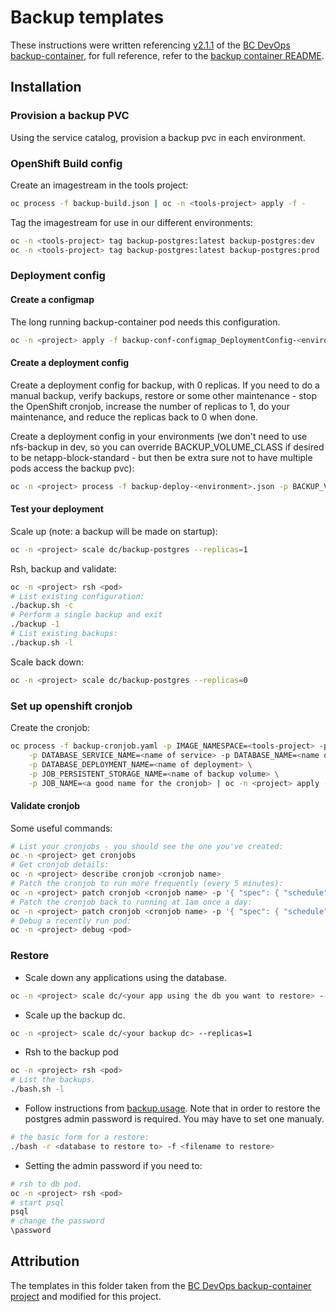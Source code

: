 # Backup templates

These instructions were written referencing [v2.1.1](https://github.com/BCDevOps/backup-container/releases/tag/2.1.1) of the [BC DevOps backup-container](https://github.com/BCDevOps/backup-container), for full reference, refer to the [backup container README](https://github.com/BCDevOps/backup-container/blob/master/README.md).

## Installation

### Provision a backup PVC

Using the service catalog, provision a backup pvc in each environment.

### OpenShift Build config

Create an imagestream in the tools project:

```bash
oc process -f backup-build.json | oc -n <tools-project> apply -f -
```

Tag the imagestream for use in our different environments:

```bash
oc -n <tools-project> tag backup-postgres:latest backup-postgres:dev
oc -n <tools-project> tag backup-postgres:latest backup-postgres:prod
```

### Deployment config

#### Create a configmap

The long running backup-container pod needs this configuration.

```bash
oc -n <project> apply -f backup-conf-configmap_DeploymentConfig-<environment>.json
```

#### Create a deployment config

Create a deployment config for backup, with 0 replicas. If you need to do a manual backup, verify
backups, restore or some other maintenance - stop the OpenShift cronjob, increase the number of replicas
to 1, do your maintenance, and reduce the replicas back to 0 when done.

Create a deployment config in your environments (we don't need to use nfs-backup in dev, so you
can override BACKUP_VOLUME_CLASS if desired to be netapp-block-standard - but then be extra sure not to have
multiple pods access the backup pvc):

```bash
oc -n <project> process -f backup-deploy-<environment>.json -p BACKUP_VOLUME_NAME=<backup volume name> | oc -n <project> apply -f -
```

#### Test your deployment

Scale up (note: a backup will be made on startup):

```bash
oc -n <project> scale dc/backup-postgres --replicas=1
```

Rsh, backup and validate:

```bash
oc -n <project> rsh <pod>
# List existing configuration:
./backup.sh -c
# Perform a single backup and exit
./backup -1
# List existing backups:
./backup.sh -l
```

Scale back down:

```bash
oc -n <project> scale dc/backup-postgres --replicas=0
```

### Set up openshift cronjob

Create the cronjob:

```bash
oc process -f backup-cronjob.yaml -p IMAGE_NAMESPACE=<tools-project> -p TAG_NAME=<dev/prod> \
    -p DATABASE_SERVICE_NAME=<name of service> -p DATABASE_NAME=<name of database> \
    -p DATABASE_DEPLOYMENT_NAME=<name of deployment> \
    -p JOB_PERSISTENT_STORAGE_NAME=<name of backup volume> \
    -p JOB_NAME=<a good name for the cronjob> | oc -n <project> apply -f -
```

#### Validate cronjob

Some useful commands:

```bash
# List your cronjobs - you should see the one you've created:
oc -n <project> get cronjobs
# Get cronjob details:
oc -n <project> describe cronjob <cronjob name>
# Patch the cronjob to run more frequently (every 5 minutes):
oc -n <project> patch cronjob <cronjob name> -p '{ "spec": { "schedule": "*/5 * * * *" } }'
# Patch the cronjob back to running at 1am once a day:
oc -n <project> patch cronjob <cronjob name> -p '{ "spec": { "schedule": "0 1 * * *" } }'
# Debug a recently run pod:
oc -n <project> debug <pod>
```

### Restore

- Scale down any applications using the database.

```bash
oc -n <project> scale dc/<your app using the db you want to restore> --replicas=0
```

- Scale up the backup dc.

```bash
oc -n <project> scale dc/<your backup dc> --replicas=1
```

- Rsh to the backup pod

```bash
oc -n <project> rsh <pod>
# List the backups.
./bash.sh -l
```

- Follow instructions from [backup.usage](https://github.com/BCDevOps/backup-container/blob/master/docker/backup.usage). Note that in order to restore the postgres admin password is required. You may have to set one manualy.

```bash
# the basic form for a restore:
./bash -r <database to restore to> -f <filename to restore>
```

- Setting the admin password if you need to:

```bash
# rsh to db pod.
oc -n <project> rsh <pod>
# start psql
psql
# change the password
\password
```

## Attribution

The templates in this folder taken from the [BC DevOps backup-container project](https://github.com/BCDevOps/backup-container) and modified for this project.
